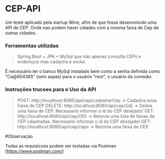 # CEP-API

Um teste aplicado pela startup Wine, afim de que fosse desenvolvido uma API de CEP. Onde nao podem haver cidades com a mesma faixa de Cep de outras cidades.

### Ferramentas utilizdas

> Spring Boot + JPA + MySql que não apenas consulta CEPs e endereços mas cadastra e exclui.

É necessário ter o banco MySql instalado bem como a senha definida como "Ca@604365" (sem aspas) para o usuário "root", o usuário da conexão.

### Instruções  trucoes para o Uso da API

> POST: http://localhost:8080/api/cep/cadastrarCep -> Cadastra nova Faixa de CEP
> DELETE: http://localhost:8080/api/cep/{id} -> Delela uma faixa de CEP. Necessario informar o id do CEP desejado!
> GET: http://localhost:8080/api/cep/{ID} -> Retorna uma lista de faixas de CEP cdastradas. Necessario informar o id do CEP desejado!
> GET: http://localhost:8080/api/cep/ceps -> Retorna uma faixa de CEP.

#Observação

Todas as requisicoes podem ser testadas via Postman (https://www.postman.com/)
